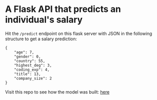 # A Flask API that predicts an individual's salary

Hit the  `/predict` endpoint on this flask server with JSON in the following structure to get a salary prediction:

```
{
    "age": 7,
    "gender": 0,
    "country": 55,
    "highest_deg": 3,
    "coding_exp": 4,
    "title": 13,
    "company_size": 2
}
```


Visit this repo to see how the model was built: [here](https://github.com/paaatrrrick/salary_prediction_model)
